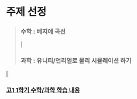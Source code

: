 주제 선정
========
> ### 수학 : 베지에 곡선   
> | 
> ### 과학 : 유니티/언리얼로 물리 시뮬레이션 하기   
  |
  
 ### [고1 1학기 수학/과학 학습 내용](#1-1_Range.md)
